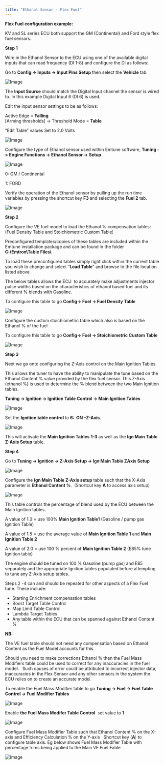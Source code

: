 ```yaml
---
title: "Ethanol Sensor - Flex Fuel"
---
```


**Flex Fuel configuration example:**

KV and SL series ECU both support the GM (Continental) and Ford style flex fuel sensors.&nbsp;


**Step 1**

Wire in the Ethanol Sensor to the ECU using one of the available digital inputs that can read frequency (DI 1-8) and configure the DI as follows:

Go to **Config -\> Inputs -\> Input Pins Setup** then select the **Vehicle** tab

![Image](</lib/NewItem138.png>)

The **Input Source** should match the Digital Input channel the sensor is wired to. In this example Digital Input 6 (DI 6) is used.


Edit the input sensor settings to be as follows:

Active Edge = **Falling** \
\[Arming thresholds\] -\> Threshold Mode = **Table**

“Edit Table” values Set to 2.0 Volts

![Image](</lib/NewItem137.png>)



Configure the type of Ethanol sensor used within Emtune software, **Tuning -\> Engine Functions -\> Ethanol Sensor -\> Setup**

![Image](</lib/NewItem136.png>)

&#48;: GM / Continental&nbsp;

&#49;: FORD

Verify the operation of the Ethanol sensor by pulling up the run time variables by pressing the shortcut key **F3** and selecting the **Fuel 2** tab.

![Image](</lib/NewItem135.png>)



**Step 2**

Configure the VE fuel model to load the Ethanol % compensation tables:&nbsp; (Fuel Density Table and Stoichiometric Custom Table)

Preconfigured templates/copies of these tables are included within the Emtune installation package and can be found in the folder &nbsp; **C:\\Emtron\\Table Files\\**&nbsp;

To load these preconfigured tables simply right click within the current table you wish to change and select “**Load Table**” and browse to the file location listed above.


The below tables allows the ECU&nbsp; to accurately make adjustments injector pulse widths based on the characteristics of ethanol based fuel and its different % blends with Gasoline.

To configure this table to go **Config-\> Fuel -\> Fuel Density Table**

![Image](</lib/NewItem134.png>)&nbsp; &nbsp; &nbsp; &nbsp;



Configure the custom stoichiometric table which also is based on the Ethanol % of the fuel&nbsp;

To configure this table to go **Config-\> Fuel -\> Stoichiometric Custom Table**

![Image](</lib/NewItem133.png>)




**Step 3**

Next we go onto configuring the Z-Axis control on the Main Ignition Tables.&nbsp;

This allows the tuner to have the ability to manipulate the tune based on the Ethanol Content % value provided by the flex fuel sensor. This Z-Axis (ethanol %) is used to determine the % blend between the two Main Ignition tables.

**Tuning -\> Ignition -\> Ignition Table Control -\> Main Ignition Tables**

![Image](</lib/NewItem132.png>)




Set the **Ignition table control** to **6:&nbsp; ON –Z-Axis**.&nbsp;


![Image](</lib/NewItem131.png>)

This will activate the **Main Ignition Tables** **1-3** as well as the **Ign Main Table Z-Axis Setup** table.


**Step 4**

Go to **Tuning -\> Ignition -\> Z-Axis Setup -\> Ign Main Table ZAxis Setup**

![Image](</lib/NewItem130.png>)



Configure the **Ign Main Table Z-Axis setup** table such that the X-Axis parameter is **Ethanol Content %**.&nbsp; (Shortcut key **A** to access axis setup)

![Image](</lib/NewItem129.png>)

This table controls the percentage of blend used by the ECU between the Main Ignition tables.&nbsp;

A value of 1.0 = use 100% **Main Ignition Table1** (Gasoline / pump gas Ignition Table)

A value of 1.5 = use the average value of **Main Ignition Table 1** and **Main Ignition Table 2**

A value of 2.0 = use 100 % percent of **Main Ignition Table 2** (E85% tune Ignition table)

The engine should be tuned on 100 % Gasoline (pump gas) and E85 separately and the appropriate Ignition tables populated before attempting to tune any Z-Axis setup tables.


Steps 2 -4 can and should be repeated for other aspects of a Flex Fuel tune. These include:

* Starting Enrichment compensation tables
* Boost Target Table Control&nbsp;
* Map Limit Table Control
* Lambda Target Tables
* Any table within the ECU that can be spanned against Ethanol Content %



**NB:**

The VE fuel table should not need any compensation based on Ethanol Content as the Fuel Model accounts for this. &nbsp;

Should you need to make corrections Ethanol % then the Fuel Mass Modifiers table could be used to correct for any inaccuracies in the fuel model. &nbsp; Such causes of error could be attributed to incorrect injector data, inaccuracies in the Flex Sensor and any other sensors in the system the ECU relies on to create an accurate model.

To enable the Fuel Mass Modifier table to go **Tuning -\> Fuel -\> Fuel Table Control -\> Fuel Modifier Tables**



![Image](</lib/NewItem128.png>)


Enable **the Fuel Mass Modifer Table Control**&nbsp; set value to **1**

![Image](</lib/NewItem127.png>)



Configure Fuel Mass Modifier Table such that Ethanol Content % on the X-axis and Efficiency Calculation % on the Y-axis &nbsp; Shortcut key (**A**) to configure table axis. Eg below shows Fuel Mass Modifier Table with percentage trims being applied to the Main VE Fuel Fable

![Image](</lib/NewItem126.png>)




